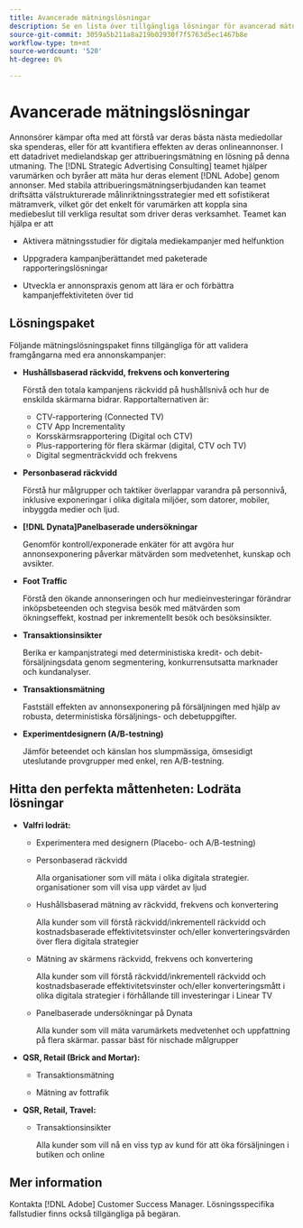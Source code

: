 ```yaml
---
title: Avancerade mätningslösningar
description: Se en lista över tillgängliga lösningar för avancerad mätning.
source-git-commit: 3059a5b211a8a219b02930f7f5763d5ec1467b8e
workflow-type: tm+mt
source-wordcount: '520'
ht-degree: 0%

---
```


# Avancerade mätningslösningar

Annonsörer kämpar ofta med att förstå var deras bästa nästa mediedollar ska spenderas, eller för att kvantifiera effekten av deras onlineannonser. I ett datadrivet medielandskap ger attribueringsmätning en lösning på denna utmaning. The [!DNL Strategic Advertising Consulting] teamet hjälper varumärken och byråer att mäta hur deras element [!DNL Adobe] genom annonser. Med stabila attribueringsmätningserbjudanden kan teamet driftsätta välstrukturerade målinriktningsstrategier med ett sofistikerat mätramverk, vilket gör det enkelt för varumärken att koppla sina mediebeslut till verkliga resultat som driver deras verksamhet. Teamet kan hjälpa er att

* Aktivera mätningsstudier för digitala mediekampanjer med helfunktion

* Uppgradera kampanjberättandet med paketerade rapporteringslösningar

* Utveckla er annonspraxis genom att lära er och förbättra kampanjeffektiviteten över tid

## Lösningspaket

Följande mätningslösningspaket finns tillgängliga för att validera framgångarna med era annonskampanjer:

* **Hushållsbaserad räckvidd, frekvens och konvertering**

   Förstå den totala kampanjens räckvidd på hushållsnivå och hur de enskilda skärmarna bidrar. Rapportalternativen är:

   * CTV-rapportering (Connected TV)
   * CTV App Incrementality
   * Korsskärmsrapportering (Digital och CTV)
   * Plus-rapportering för flera skärmar (digital, CTV och TV)
   * Digital segmenträckvidd och frekvens

* **Personbaserad räckvidd**

   Förstå hur målgrupper och taktiker överlappar varandra på personnivå, inklusive exponeringar i olika digitala miljöer, som datorer, mobiler, inbyggda medier och ljud.

* **[!DNL Dynata]Panelbaserade undersökningar**

   Genomför kontroll/exponerade enkäter för att avgöra hur annonsexponering påverkar mätvärden som medvetenhet, kunskap och avsikter.

* **Foot Traffic**

   Förstå den ökande annonseringen och hur medieinvesteringar förändrar inköpsbeteenden och stegvisa besök med mätvärden som ökningseffekt, kostnad per inkrementellt besök och besöksinsikter.

* **Transaktionsinsikter**

   Berika er kampanjstrategi med deterministiska kredit- och debit-försäljningsdata genom segmentering, konkurrensutsatta marknader och kundanalyser.

* **Transaktionsmätning**

   Fastställ effekten av annonsexponering på försäljningen med hjälp av robusta, deterministiska försäljnings- och debetuppgifter.

* **Experimentdesignern (A/B-testning)**

   Jämför beteendet och känslan hos slumpmässiga, ömsesidigt uteslutande provgrupper med enkel, ren A/B-testning.

## Hitta den perfekta måttenheten: Lodräta lösningar

* **Valfri lodrät:**

   * Experimentera med designern (Placebo- och A/B-testning)

   * Personbaserad räckvidd

      Alla organisationer som vill mäta i olika digitala strategier. organisationer som vill visa upp värdet av ljud

   * Hushållsbaserad mätning av räckvidd, frekvens och konvertering

      Alla kunder som vill förstå räckvidd/inkrementell räckvidd och kostnadsbaserade effektivitetsvinster och/eller konverteringsvärden över flera digitala strategier

   * Mätning av skärmens räckvidd, frekvens och konvertering

      Alla kunder som vill förstå räckvidd/inkrementell räckvidd och kostnadsbaserade effektivitetsvinster och/eller konverteringsmått i olika digitala strategier i förhållande till investeringar i Linear TV

   * Panelbaserade undersökningar på Dynata

      Alla kunder som vill mäta varumärkets medvetenhet och uppfattning på flera skärmar. passar bäst för nischade målgrupper

* **QSR, Retail (Brick and Mortar):**

   * Transaktionsmätning

   * Mätning av fottrafik

* **QSR, Retail, Travel:**

   * Transaktionsinsikter

      Alla kunder som vill nå en viss typ av kund för att öka försäljningen i butiken och online

## Mer information

Kontakta [!DNL Adobe] Customer Success Manager. Lösningsspecifika fallstudier finns också tillgängliga på begäran.
